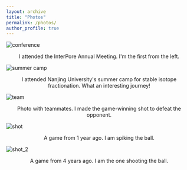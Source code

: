 ```yaml
---
layout: archive
title: "Photos"
permalink: /photos/
author_profile: true
---
```


![conference](http://renyuhao825.github.io/images/conference.jpg)
<center>I attended the InterPore Annual Meeting. I'm the first from the left.</center>

![summer camp](http://renyuhao825.github.io/images/summercamp.jpg)
<center>I attended Nanjing University's summer camp for stable isotope fractionation. What an interesting journey!</center>

![team](http://renyuhao825.github.io/images/team.jpg)
<center>Photo with teammates. I made the game-winning shot to defeat the opponent.</center>

![shot](http://renyuhao825.github.io/images/shot.jpg)
<center>A game from 1 year ago. I am spiking the ball.</center>

![shot_2](http://renyuhao825.github.io/images/shot_2.jpg)
<center>A game from 4 years ago. I am the one shooting the ball.</center>
